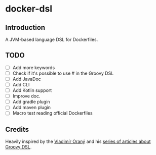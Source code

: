 # docker-dsl

## Introduction

A JVM-based language DSL for Dockerfiles.

## TODO

- [ ] Add more keywords
- [ ] Check if it's possible to use # in the Groovy DSL
- [ ] Add JavaDoc
- [ ] Add CLI
- [ ] Add Kotlin support
- [ ] Improve doc.
- [ ] Add gradle plugin
- [ ] Add maven plugin
- [ ] Macro test reading official Dockerfiles

## Credits

Heavily inspired by the [Vladimír Oraný](http://vladimir.orany.cz/groovy-dsl-workshop/) and his [series 
of articles about Groovy DSL](https://medium.com/@musketyr/groovy-dsl-builders-1-the-concept-2d5a97fa0a51).

